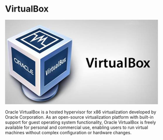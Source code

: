 # VirtualBox

<img src="../logosImages//virtualboxlogo.png" alt="VirtualBox Logo">

Oracle VirtualBox is a hosted hypervisor for x86 virtualization developed by Oracle Corporation. As an open-source virtualization platform with built-in support for guest operating system functionality, Oracle VirtualBox is freely available for personal and commercial use, enabling users to run virtual machines without complex configuration or hardware changes.